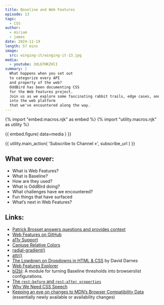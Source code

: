 ```yaml
---
title: Baseline and Web Features
episode: 13
tags:
  - CSS
author:
  - miriam
  - james
date: 2024-11-19
length: 57 mins
image:
  src: winging-it/winging-it-13.jpg
media:
  - youtube: 3dLbTHKZHlI
summary: |
  What happens when you set out
  to categorize every API
  and property of the web?
  OddBird has been documenting CSS
  for the Web Features project.
  Join us as we explore some fascinating rabbit trails, edge cases, and insights
  into the web platform
  that we've encountered along the way.
---
```


{% import "embed.macros.njk" as embed %}
{% import "utility.macros.njk" as utility %}

{{ embed.figure(
  data=media
) }}

{{ utility.main_action(
  'Subscribe to Channel »',
  subscribe_url
) }}

## What we cover:

- What is Web Features?
- What is Baseline?
- How are they used?
- What is OddBird doing?
- What challenges have we encountered?
- Fun things that have surfaced
- What’s next in Web Features?

## Links:

- [Patrick Brosset answers questions and provides context](https://bsky.app/profile/patrickbrosset.com/post/3lbensuvnx22z)
- [Web Features on GitHub](https://github.com/web-platform-dx/web-features)
- [a11y Support](https://a11ysupport.io/)
- [Caniuse Relative Colors](https://caniuse.com/?search=relative-colors)
- [radial-gradient()](https://developer.mozilla.org/en-US/docs/Web/CSS/gradient/radial-gradient)
- [attr()](https://developer.mozilla.org/en-US/docs/Web/CSS/attr)
- [The Lowdown on Dropdowns in HTML & CSS](https://zeroheight.com/blog/the-lowdown-on-dropdowns-in-html-css/) by David Darnes
- [Web Features Explorer](https://web-platform-dx.github.io/web-features-explorer/release-notes/)
- [bl2bl](https://github.com/tonypconway/bl2bl): A module for turning Baseline thresholds into browserslist configurations.
- [The `rest-before` and `rest-after properties`](https://drafts.csswg.org/css-speech-1/#rest-props-rest-before-after)
- [Why We Need CSS Speech](https://tink.uk/why-we-need-css-speech/)
- [Keeping an eye on changes to MDN’s Browser Compatibility Data](https://bcd-watch.igalia.com/) (essentially newly available or availability changes)
